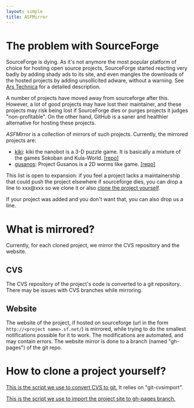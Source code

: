 ```yaml
---
layout: simple
title: ASFMirror
---
```


# The problem with SourceForge

SourceForge is dying. As it's not anymore the most popular platform of choice for hosting open source projects, SourceForge started reacting very badly by adding shady ads to its site, and even mangles the downloads of the hosted projects by adding unsollicited adware, without a warning. See [Ars Technica](http://arstechnica.com/information-technology/2015/05/sourceforge-grabs-gimp-for-windows-account-wraps-installer-in-bundle-pushing-adware/) for a detailed description.

A number of projects have moved away from sourceforge after this. However, a lot of good projects may have lost their maintainer, and these projects may risk being lost if SourceForge dies or purges projects it judges "non-profitable".
On the other hand, GitHub is a saner and healthier alternative for hosting these projects.

*ASFMirror* is a collection of mirrors of such projects. Currently, the mirrored projects are:

* [kiki](kiki): kiki the nanobot is a 3-D puzzle game. It is basically a mixture of the games Sokoban and Kula-World. [[repo]](https://github.com/a-sf-mirror/kiki)
* [gusanos](gusanos): Project Gusanos is a 2D worms like game. [[repo]](https://github.com/a-sf-mirror/gusanos)

This list is open to expansion: if you feel a project lacks a maintainership that could push the project elsewhere if sourceforge dies, you can drop a line to xxx@xxx so we clone it or also [clone the project yourself](#how-to-clone-a-project-yourself).

If your project was added and you don't want that, you can also drop us a line.

# What is mirrored?

Currently, for each cloned project, we mirror the CVS repository and the website.

## CVS

The CVS repository of the project's code is converted to a git repository. There may be issues with CVS branches while mirroring.

## Website

The website of the project, if hosted on sourceforge (url in the form `http://<project name>.sf.net/`) is mirrored, while trying to do the smallest notifications possible for it to work. The modifications are automated, and may contain errors. The website mirror is done to a branch (named "gh-pages") of the git repo.

# How to clone a project yourself?

[This is the script we use to convert CVS to git.](sf-cvs-to-git.zsh) It relies on "git-cvsimport".

[This is the script we use to import the project site to gh-pages branch.](sf-site-to-gh.zsh)

